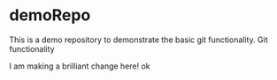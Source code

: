# demoRepo

This is a demo repository to demonstrate the basic git functionality.
Git functionality


I am making a brilliant change here!
ok

